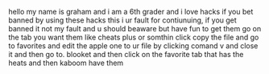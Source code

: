 hello my name is graham and i am a 6th grader and i love hacks
if you bet banned by using these hacks this i ur fault for contiunuing, if you get banned it not my fault and u should beaware but have fun
to get them go on the tab you want them like cheats plus or somthin click copy the file and go to favorites and edit the apple one to ur file by clicking comand v and close it and then go to. blooket and then click on the favorite tab that has the heats and then kaboom  have them
